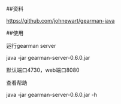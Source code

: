 ##资料

https://github.com/johnewart/gearman-java



##使用

运行gearman server

java -jar gearman-server-0.6.0.jar


默认端口4730，web端口8080

查看帮助

java -jar gearman-server-0.6.0.jar -h


